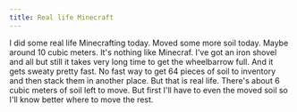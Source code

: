 ```yaml
---
title: Real life Minecraft
---
```


I did some real life Minecrafting today. Moved some more soil today. Maybe around 10 cubic meters. It's nothing like Minecraf. I've got an iron shovel and all but still it takes very long time to get the wheelbarrow full. And it gets sweaty pretty fast. No fast way to get 64 pieces of soil to inventory and then stack them in another place. But that is real life. There's about 6 cubic meters of soil left to move. But first I'll have to even the moved soil so I'll know better where to move the rest.